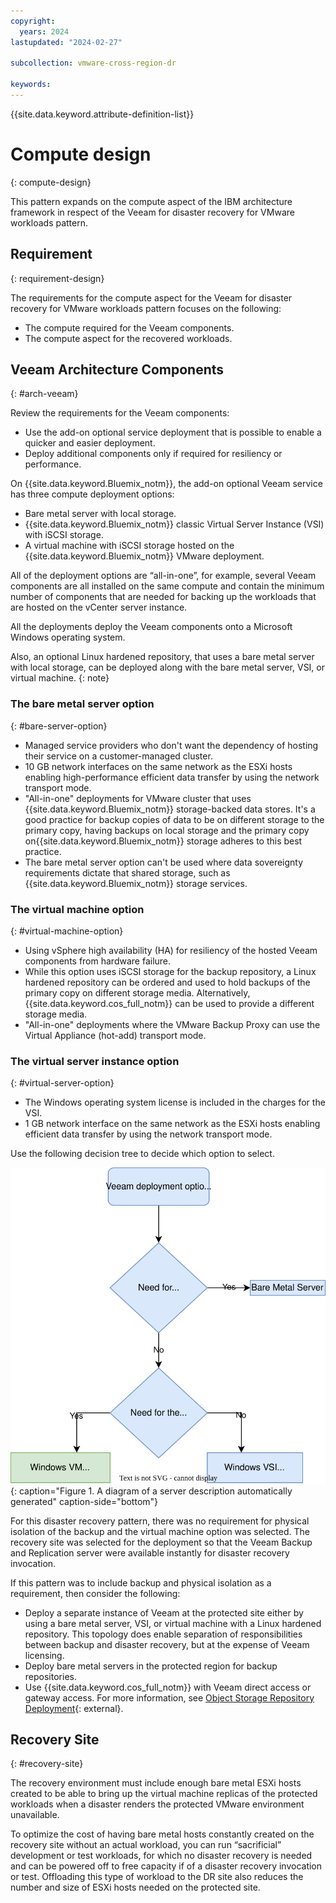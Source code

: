 ```yaml
---
copyright:
  years: 2024
lastupdated: "2024-02-27"

subcollection: vmware-cross-region-dr

keywords:
---
```

{{site.data.keyword.attribute-definition-list}}

# Compute design

{: compute-design}

This pattern expands on the compute aspect of the IBM architecture framework in respect of the Veeam for disaster recovery for VMware workloads pattern.

## Requirement
{: requirement-design}

The requirements for the compute aspect for the Veeam for disaster recovery for VMware workloads pattern focuses on the following:

- The compute required for the Veeam components.
- The compute aspect for the recovered workloads.

## Veeam Architecture Components
{: #arch-veeam}

Review the requirements for the Veeam components:

- Use the add-on optional service deployment that is possible to enable a quicker and easier deployment.
- Deploy additional components only if required for resiliency or performance.

 On {{site.data.keyword.Bluemix_notm}}, the add-on optional Veeam service has three compute deployment options:

- Bare metal server with local storage.
- {{site.data.keyword.Bluemix_notm}} classic Virtual Server Instance (VSI) with iSCSI storage.
- A virtual machine with iSCSI storage hosted on the {{site.data.keyword.Bluemix_notm}} VMware deployment.

All of the deployment options are “all-in-one”, for example, several Veeam components are all installed on the same compute and contain the minimum number of components that are needed for backing up the workloads that are hosted on the vCenter server instance.

All the deployments deploy the Veeam components onto a Microsoft Windows operating system.

Also, an optional Linux hardened repository, that uses a bare metal server with local storage, can be deployed along with the bare metal server, VSI, or virtual machine. {: note}

### The bare metal server option
{: #bare-server-option}

- Managed service providers who don't want the dependency of hosting their service on a customer-managed cluster.
- 10 GB network interfaces on the same network as the ESXi hosts enabling high-performance efficient data transfer by using the network transport mode.
- "All-in-one" deployments for VMware cluster that uses {{site.data.keyword.Bluemix_notm}} storage-backed data stores. It's a good practice for backup copies of data to be on different storage to the primary copy, having backups on local storage and the primary copy on{{site.data.keyword.Bluemix_notm}} storage adheres to this best practice.
- The bare metal server option can't be used where data sovereignty requirements dictate that shared storage, such as {{site.data.keyword.Bluemix_notm}} storage services.

### The virtual machine option
{: #virtual-machine-option}

- Using vSphere high availability (HA) for resiliency of the hosted Veeam components from hardware failure.
- While this option uses iSCSI storage for the backup repository, a Linux hardened repository can be ordered and used to hold backups of the primary copy on different storage media. Alternatively, {{site.data.keyword.cos_full_notm}} can be used to provide a different storage media.
- "All-in-one" deployments where the VMware Backup Proxy can use the Virtual Appliance (hot-add) transport mode.

### The virtual server instance option
{: #virtual-server-option}

- The Windows operating system license is included in the charges for the VSI.
- 1 GB network interface on the same network as the ESXi hosts enabling efficient data transfer by using the network transport mode.

Use the following decision tree to decide which option to select.

![A diagram of a server description automatically generated](image/decision_tree-veeam_deployment.drawio.svg){: caption="Figure 1. A diagram of a server description automatically generated" caption-side="bottom"}

For this disaster recovery pattern, there was no requirement for physical isolation of the backup and the virtual machine option was selected. The recovery site was selected for the deployment so that the Veeam Backup and Replication server were available instantly for disaster recovery invocation.

If this pattern was to include backup and physical isolation as a requirement, then consider the following:

- Deploy a separate instance of Veeam at the protected site either by using a bare metal server, VSI, or virtual machine with a Linux hardened repository. This topology does enable separation of responsibilities between backup and disaster recovery, but at the expense of Veeam licensing.
- Deploy bare metal servers in the protected region for backup repositories.
- Use {{site.data.keyword.cos_full_notm}} with Veeam direct access or gateway access. For more information, see [Object Storage Repository Deployment](https://helpcenter.veeam.com/docs/backup/vsphere/object_storage_repository.html?ver=120#object-storage-repository-deployment){: external}.

## Recovery Site
{: #recovery-site}

The recovery environment must include enough bare metal ESXi hosts created to be able to bring up the virtual machine replicas of the protected workloads when a disaster renders the protected VMware environment unavailable.

To optimize the cost of having bare metal hosts constantly created on the recovery site without an actual workload, you can run “sacrificial” development or test workloads, for which no disaster recovery is needed and can be powered off to free capacity if of a disaster recovery invocation or test. Offloading this type of workload to the DR site also reduces the number and size of ESXi hosts needed on the protected site.
